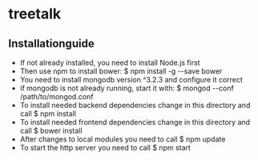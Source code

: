 # treetalk

## Installationguide
- If not already installed, you need to install Node.js first
- Then use npm to install bower: $ npm install -g --save bower
- You need to install mongodb version ^3.2.3 and configure it correct
- if mongodb is not already running, start it with: $ mongod --conf /path/to/mongod.conf
- To install needed backend dependencies change in this directory and call $ npm install
- To install needed frontend dependencies change in this directory and call $ bower install
- After changes to local modules you need to call $ npm update
- To start the http server you need to call $ npm start
